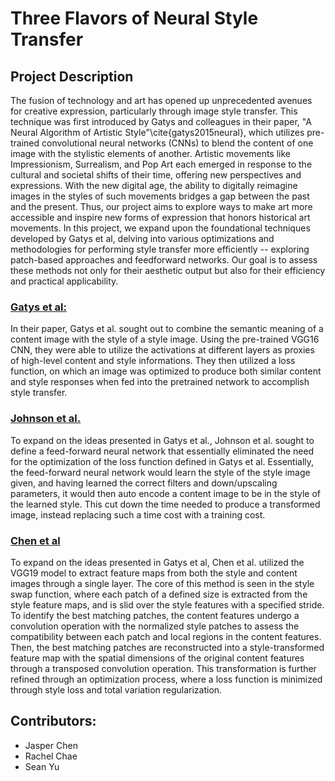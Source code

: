 # Three Flavors of Neural Style Transfer

## Project Description
The fusion of technology and art has opened up unprecedented avenues for creative expression, particularly through image style transfer. This technique was first introduced by Gatys and colleagues in their paper, "A Neural Algorithm of Artistic Style"\cite{gatys2015neural}, which utilizes pre-trained convolutional neural networks (CNNs) to blend the content of one image with the stylistic elements of another. Artistic movements like Impressionism, Surrealism, and Pop Art each emerged in response to the cultural and societal shifts of their time, offering new perspectives and expressions. With the new digital age, the ability to digitally reimagine images in the styles of such movements bridges a gap between the past and the present. Thus, our project aims to explore ways to make art more accessible and inspire new forms of expression that honors historical art movements. In this project, we expand upon the foundational techniques developed by Gatys et al, delving into various optimizations and methodologies for performing style transfer more efficiently -- exploring patch-based approaches and feedforward networks. Our goal is to assess these methods not only for their aesthetic output but also for their efficiency and practical applicability. 

### [Gatys et al:](https://arxiv.org/pdf/1508.06576)
In their paper, Gatys et al. sought out to combine the semantic meaning of a content image with the style of a style image. Using the pre-trained VGG16 CNN, they were able to utilize the activations at different layers as proxies of high-level content and style informations. They then utilized a loss function, on which an image was optimized to produce both similar content and style responses when fed into the pretrained network to accomplish style transfer. 

### [Johnson et al.](https://arxiv.org/pdf/1603.08155)
To expand on the ideas presented in Gatys et al., Johnson et al. sought to define a feed-forward neural network that essentially eliminated the need for the optimization of the loss function defined in Gatys et al. Essentially, the feed-forward neural network would learn the style of the style image given, and having learned the correct filters and down/upscaling parameters, it would then auto encode a content image to be in the style of the learned style. This cut down the time needed to produce a transformed image, instead replacing such a time cost with a training cost. 

### [Chen et al](https://arxiv.org/pdf/1612.04337) 
To expand on the ideas presented in Gatys et al, Chen et al. utilized the VGG19 model to extract feature maps from both the style and content images through a single layer. The core of this method is seen in the style swap function, where each patch of a defined size is extracted from the style feature maps, and is slid over the style features with a specified stride. To identify the best matching patches, the content features undergo a convolution operation with the normalized style patches to assess the compatibility between each patch and local regions in the content features. Then, the best matching patches are reconstructed into a style-transformed feature map with the spatial dimensions of the original content features through a transposed convolution operation. This transformation is further refined through an optimization process, where a loss function is minimized through style loss and total variation regularization.


## Contributors:
* Jasper Chen
* Rachel Chae
* Sean Yu
